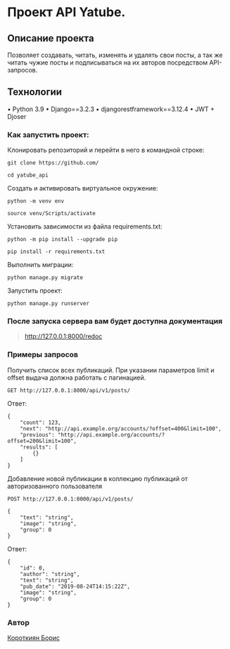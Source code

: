 # Проект API Yatube.

## Описание проекта
Позволяет создавать, читать, изменять и удалять свои посты, а так же читать чужие посты и подписываться на их авторов посредством API-запросов.

## Технологии
•	Python 3.9
•	Django==3.2.3
•	djangorestframework==3.12.4
•	JWT + Djoser

### Как запустить проект:

Клонировать репозиторий и перейти в него в командной строке:

```
git clone https://github.com/
```

```
cd yatube_api
```

Cоздать и активировать виртуальное окружение:

```
python -m venv env
```

```
source venv/Scripts/activate
```

Установить зависимости из файла requirements.txt:

```
python -m pip install --upgrade pip
```

```
pip install -r requirements.txt
```

Выполнить миграции:

```
python manage.py migrate
```

Запустить проект:

```
python manage.py runserver
```

### После запуска сервера вам будет доступна документация
>http://127.0.0.1:8000/redoc


### Примеры запросов 

Получить список всех публикаций. При указании параметров limit и offset выдача должна работать с пагинацией.

`GET http://127.0.0.1:8000/api/v1/posts/`

Ответ:

```
{
    "count": 123,
    "next": "http://api.example.org/accounts/?offset=400&limit=100",
    "previous": "http://api.example.org/accounts/?offset=200&limit=100",
    "results": [
        {}
    ]
}
```

Добавление новой публикации в коллекцию публикаций от авторизованного пользователя 

`POST http://127.0.0.1:8000/api/v1/posts/`

```
{
    "text": "string",
    "image": "string",
    "group": 0
}
```

Ответ:

```
{
    "id": 0,
    "author": "string",
    "text": "string",
    "pub_date": "2019-08-24T14:15:22Z",
    "image": "string",
    "group": 0
}
```


### Автор
[Короткиян Борис](https://github.com/Boris23-ops)